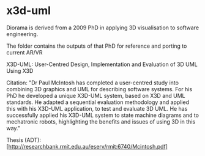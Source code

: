 # x3d-uml
Diorama is derived from a 2009 PhD in applying 3D visualisation to software engineering.

The folder contains the outputs of that PhD for reference and porting to current AR/VR

X3D-UML: User-Centred Design, Implementation and Evaluation of 3D UML Using X3D

Citation: "Dr Paul McIntosh has completed a user-centred study into combining 3D graphics and UML for describing software systems. For his PhD he developed a unique X3D-UML system, based on X3D and UML standards.  He adapted a sequential evaluation methodology and applied this with his X3D-UML application, to test and evaluate 3D UML. He has successfully applied his X3D-UML system to state machine diagrams and to mechatronic robots, highlighting the benefits and issues of using 3D in this way."

Thesis (ADT): [http://researchbank.rmit.edu.au/eserv/rmit:6740/Mcintosh.pdf]


